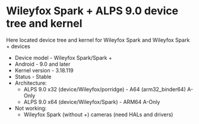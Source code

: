 # Wileyfox Spark + ALPS 9.0 device tree and kernel
Here located device tree and kernel for Wileyfox Spark and Wileyfox Spark + devices
* Device model - Wileyfox Spark/Spark +
* Android - 9.0 and later
* Kernel version - 3.18.119
* Status - Stable
* Architecture:
    * ALPS 9.0 x32 (device/Wileyfox/porridge) - A64 (arm32_binder64) A-Only
    * ALPS 9.0 x64 (device/Wileyfox/Spark) - ARM64 A-Only
* Not working:
    * Wileyfox Spark (without +) cameras (need HALs and drivers)
